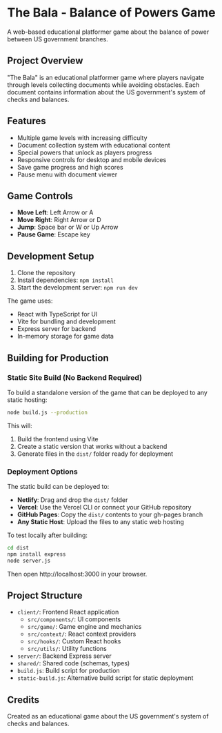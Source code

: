 # The Bala - Balance of Powers Game

A web-based educational platformer game about the balance of power between US government branches.

## Project Overview

"The Bala" is an educational platformer game where players navigate through levels collecting documents while avoiding obstacles. Each document contains information about the US government's system of checks and balances.

## Features

- Multiple game levels with increasing difficulty
- Document collection system with educational content
- Special powers that unlock as players progress
- Responsive controls for desktop and mobile devices
- Save game progress and high scores
- Pause menu with document viewer

## Game Controls

- **Move Left**: Left Arrow or A
- **Move Right**: Right Arrow or D
- **Jump**: Space bar or W or Up Arrow
- **Pause Game**: Escape key

## Development Setup

1. Clone the repository
2. Install dependencies: `npm install`
3. Start the development server: `npm run dev`

The game uses:
- React with TypeScript for UI
- Vite for bundling and development
- Express server for backend
- In-memory storage for game data

## Building for Production

### Static Site Build (No Backend Required)

To build a standalone version of the game that can be deployed to any static hosting:

```bash
node build.js --production
```

This will:
1. Build the frontend using Vite
2. Create a static version that works without a backend 
3. Generate files in the `dist/` folder ready for deployment

### Deployment Options

The static build can be deployed to:

- **Netlify**: Drag and drop the `dist/` folder
- **Vercel**: Use the Vercel CLI or connect your GitHub repository 
- **GitHub Pages**: Copy the `dist/` contents to your gh-pages branch
- **Any Static Host**: Upload the files to any static web hosting

To test locally after building:

```bash
cd dist
npm install express
node server.js
```

Then open http://localhost:3000 in your browser.

## Project Structure

- `client/`: Frontend React application
  - `src/components/`: UI components
  - `src/game/`: Game engine and mechanics
  - `src/context/`: React context providers
  - `src/hooks/`: Custom React hooks
  - `src/utils/`: Utility functions
- `server/`: Backend Express server
- `shared/`: Shared code (schemas, types)
- `build.js`: Build script for production
- `static-build.js`: Alternative build script for static deployment

## Credits

Created as an educational game about the US government's system of checks and balances.